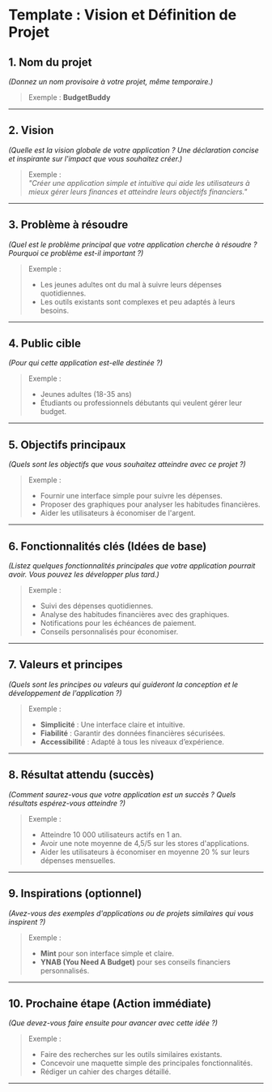 # 

# **Template : Vision et Définition de Projet**

## **1. Nom du projet**  
*(Donnez un nom provisoire à votre projet, même temporaire.)*  
> Exemple : **BudgetBuddy**  

---

## **2. Vision**  
*(Quelle est la vision globale de votre application ? Une déclaration concise et inspirante sur l'impact que vous souhaitez créer.)*  
> Exemple :  
> *"Créer une application simple et intuitive qui aide les utilisateurs à mieux gérer leurs finances et atteindre leurs objectifs financiers."*

---

## **3. Problème à résoudre**  
*(Quel est le problème principal que votre application cherche à résoudre ? Pourquoi ce problème est-il important ?)*  
> Exemple :  
> - Les jeunes adultes ont du mal à suivre leurs dépenses quotidiennes.  
> - Les outils existants sont complexes et peu adaptés à leurs besoins.

---

## **4. Public cible**  
*(Pour qui cette application est-elle destinée ?)*  
> Exemple :  
> - Jeunes adultes (18-35 ans)  
> - Étudiants ou professionnels débutants qui veulent gérer leur budget.

---

## **5. Objectifs principaux**  
*(Quels sont les objectifs que vous souhaitez atteindre avec ce projet ?)*  
> Exemple :  
> - Fournir une interface simple pour suivre les dépenses.  
> - Proposer des graphiques pour analyser les habitudes financières.  
> - Aider les utilisateurs à économiser de l'argent.

---

## **6. Fonctionnalités clés (Idées de base)**  
*(Listez quelques fonctionnalités principales que votre application pourrait avoir. Vous pouvez les développer plus tard.)*  
> Exemple :  
> - Suivi des dépenses quotidiennes.  
> - Analyse des habitudes financières avec des graphiques.  
> - Notifications pour les échéances de paiement.  
> - Conseils personnalisés pour économiser.

---

## **7. Valeurs et principes**  
*(Quels sont les principes ou valeurs qui guideront la conception et le développement de l'application ?)*  
> Exemple :  
> - **Simplicité** : Une interface claire et intuitive.  
> - **Fiabilité** : Garantir des données financières sécurisées.  
> - **Accessibilité** : Adapté à tous les niveaux d’expérience.

---

## **8. Résultat attendu (succès)**  
*(Comment saurez-vous que votre application est un succès ? Quels résultats espérez-vous atteindre ?)*  
> Exemple :  
> - Atteindre 10 000 utilisateurs actifs en 1 an.  
> - Avoir une note moyenne de 4,5/5 sur les stores d'applications.  
> - Aider les utilisateurs à économiser en moyenne 20 % sur leurs dépenses mensuelles.

---

## **9. Inspirations (optionnel)**  
*(Avez-vous des exemples d'applications ou de projets similaires qui vous inspirent ?)*  
> Exemple :  
> - **Mint** pour son interface simple et claire.  
> - **YNAB (You Need A Budget)** pour ses conseils financiers personnalisés.

---

## **10. Prochaine étape (Action immédiate)**  
*(Que devez-vous faire ensuite pour avancer avec cette idée ?)*  
> Exemple :  
> - Faire des recherches sur les outils similaires existants.  
> - Concevoir une maquette simple des principales fonctionnalités.  
> - Rédiger un cahier des charges détaillé.

---

